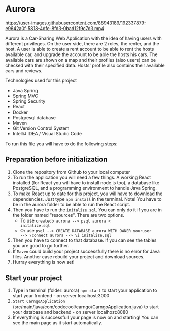 # Aurora

https://user-images.githubusercontent.com/88943189/192337879-e9642a0f-5818-4dfe-8fd3-0bad12f9c7d3.mp4

Aurora is a Car-Sharing Web Application with the idea of having users with different
privileges. On the user side, there are 2 roles, the renter, and the host. 
A user is able to create a rent account to be able to rent the hosts available car, and upgrade the account to be able the hosts his cars. 
The available cars are shown on a map and their profiles (also users) can be checked with their specified
data. 
Hosts' profile also contains their available cars and reviews. 

Technologies used for this project

- Java Spring
- Spring MVC
- Spring Security
- React
- Docker
- Postgresql database
- Maven
- Git Version Control System
- IntelliJ IDEA / Visual Studio Code

To run this file you will have to do the following steps:

## Preparation before initialization
1) Clone the repository from Github to your local computer
2) To run the application you will need a few things. A working React installed (for React you will have to install node.js too), a database like PostgreSQL, and a programming environment to handle Java Spring.
3) To make React up to date for this project, you will have to download the dependencies. Just type <code>npm install</code> in the terminal. Note! You have to be in the aurora folder to be able to run the React script.
4) Then you have to run the <code>initalize.sql</code>. You can only do it if you are in the folder named "resources". There are two options.
    - To use <code>createdb aurora --> psql aurora < initalize.sql</code>
    - Or use <code>psql --> CREATE DATABASE aurora WITH OWNER youruser --> \connect aurora --> \i initalize.sql</code>
5) Then you have to connect to that database. If you can see the tables you are good to go further.
6) If <code>Maven</code> could build your project successfully there is no error for Java files. Another case rebuild your project and download sources.
4) Hurray everything is now set!

## Start your project
1) Type in terminal (folder: aurora) <code>npm start</code> to start your application to start your frontend - on server localhost:3000
2) <code>Start CarngoApplication</code> (src/main/java/com/codecool/carngo/CarngoApplication.java) to start your database and backend - on server localhost:8080
3) If everything is successfull your page is now on and starting! You can see the main page as it start automatically. 
